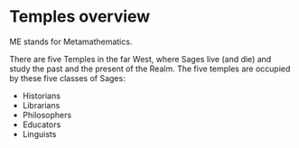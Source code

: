 # Temples overview  

ME stands for Metamathematics.

There are five Temples in the far West, where Sages live (and die) and study the past and the present of the Realm. The five temples are occupied by these five classes of Sages:

- Historians
- Librarians
- Philosophers
- Educators
- Linguists
